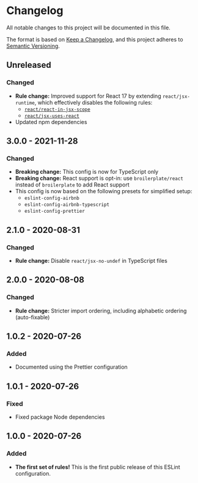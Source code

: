 # Changelog

All notable changes to this project will be documented in this file.

The format is based on [Keep a Changelog](https://keepachangelog.com/en/1.0.0/),
and this project adheres to [Semantic Versioning](https://semver.org/spec/v2.0.0.html).

## Unreleased

### Changed

- **Rule change:** Improved support for React 17 by extending `react/jsx-runtime`, which effectively disables the following rules:
  - [`react/react-in-jsx-scope`](https://github.com/yannickcr/eslint-plugin-react/blob/master/docs/rules/react-in-jsx-scope.md)
  - [`react/jsx-uses-react`](https://github.com/yannickcr/eslint-plugin-react/blob/master/docs/rules/jsx-uses-react.md)
- Updated npm dependencies

## 3.0.0 - 2021-11-28

### Changed

- **Breaking change:** This config is now for TypeScript only
- **Breaking change:** React support is opt-in: use `broilerplate/react` instead of `broilerplate` to add React support
- This config is now based on the following presets for simplified setup:
  - `eslint-config-airbnb`
  - `eslint-config-airbnb-typescript`
  - `eslint-config-prettier`

## 2.1.0 - 2020-08-31

### Changed

- **Rule change:** Disable `react/jsx-no-undef` in TypeScript files

## 2.0.0 - 2020-08-08

### Changed

- **Rule change:** Stricter import ordering, including alphabetic ordering (auto-fixable)

## 1.0.2 - 2020-07-26

### Added

- Documented using the Prettier configuration

## 1.0.1 - 2020-07-26

### Fixed

- Fixed package Node dependencies

## 1.0.0 - 2020-07-26

### Added

- **The first set of rules!** This is the first public release of this ESLint configuration.
